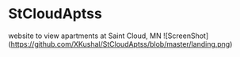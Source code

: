 # StCloudAptss
website to view apartments at Saint Cloud, MN
![ScreenShot]
(https://github.com/XKushal/StCloudAptss/blob/master/landing.png)

